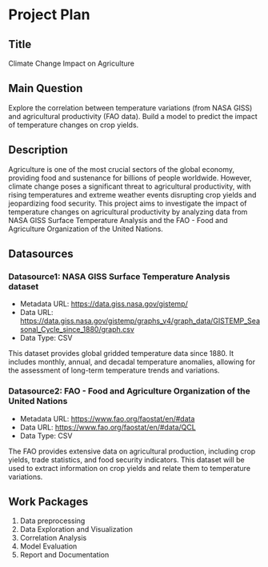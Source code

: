 # Project Plan

## Title
Climate Change Impact on Agriculture 

## Main Question

Explore the correlation between temperature variations (from NASA GISS) and agricultural productivity (FAO data). Build a model to predict the impact of temperature changes on crop yields.

## Description

Agriculture is one of the most crucial sectors of the global economy, providing food and sustenance for billions of people worldwide. However, climate change poses a significant threat to agricultural productivity, with rising temperatures and extreme weather events disrupting crop yields and jeopardizing food security. This project aims to investigate the impact of temperature changes on agricultural productivity by analyzing data from NASA GISS Surface Temperature Analysis and the FAO - Food and Agriculture Organization of the United Nations.

## Datasources

### Datasource1: NASA GISS Surface Temperature Analysis dataset
* Metadata URL: https://data.giss.nasa.gov/gistemp/
* Data URL: https://data.giss.nasa.gov/gistemp/graphs_v4/graph_data/GISTEMP_Seasonal_Cycle_since_1880/graph.csv
* Data Type: CSV
 
This dataset provides global gridded temperature data since 1880. It includes monthly, annual, and decadal temperature anomalies, allowing for the assessment of long-term temperature trends and variations.

### Datasource2: FAO - Food and Agriculture Organization of the United Nations
* Metadata URL: https://www.fao.org/faostat/en/#data
* Data URL: https://www.fao.org/faostat/en/#data/QCL
* Data Type: CSV
  
The FAO provides extensive data on agricultural production, including crop yields, trade statistics, and food security indicators. This dataset will be used to extract information on crop yields and relate them to temperature variations.

## Work Packages

1. Data preprocessing
2. Data Exploration and Visualization
3. Correlation Analysis
4. Model Evaluation
5. Report and Documentation 
   
